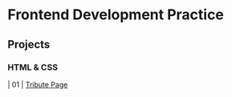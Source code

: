 # Frontend Development Practice 
<h2>Projects </h2>

<h3> HTML & CSS </h3>
                                                                   
| 01  | [Tribute Page](https://github.com/OAAK125/FrontendPractice/tree/main/HTML%20%26%20CSS/TributePage)     
